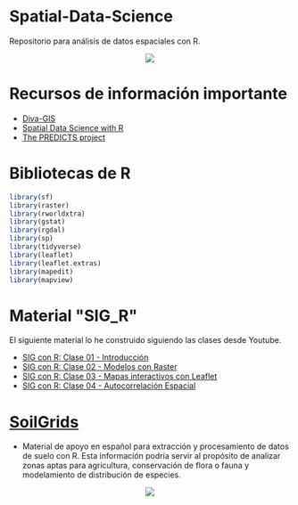 # Spatial-Data-Science

Repositorio para análisis de datos espaciales con R.

<center>
<img src = "https://www.esri.com/content/dam/esrisites/en-us/arcgis/what-is-gis/images/overview-banner-layerstack-wide.png"/>
</center>

# Recursos de información importante

- [Diva-GIS](https://2.bp.blogspot.com/-GlG4gO9pnqI/UKTXdkJO8QI/AAAAAAAAAR4/ABV7ilCYy0c/s1600/fig0.jpg)
- [Spatial Data Science with R](https://rspatial.org/)
- [The PREDICTS project](https://www.predicts.org.uk/)

# Bibliotecas de R

```r
library(sf)
library(raster)
library(rworldxtra)
library(gstat)
library(rgdal)
library(sp)
library(tidyverse)
library(leaflet)
library(leaflet.extras)
library(mapedit)
library(mapview)
```

# Material "SIG_R"

El siguiente material lo he construido siguiendo las clases desde Youtube.
- [SIG con R: Clase 01 - Introducción](https://rpubs.com/Edimer/673433)
- [SIG con R: Clase 02 - Modelos con Raster](https://rpubs.com/Edimer/673524)
- [SIG con R: Clase 03 - Mapas interactivos con Leaflet](https://rpubs.com/Edimer/673994)
- [SIG con R: Clase 04 - Autocorrelación Espacial](https://rpubs.com/Edimer/675143)

# [SoilGrids](https://soilgrids.org/)


- Material de apoyo en español para extracción y procesamiento de datos de suelo con R. Esta información podría servir al propósito de analizar zonas aptas para agricultura, conservación de flora o fauna y modelamiento de distribución de especies.

<center>
<img src = "https://i.ytimg.com/vi/Qda8TObnQaA/maxresdefault.jpg" />
</center>

